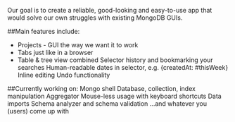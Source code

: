 Our goal is to create a reliable, good-looking and easy-to-use app that would solve our own struggles with existing MongoDB GUIs. 

##Main features include: 
- Projects - GUI the way we want it to work
- Tabs just like in a browser
- Table & tree view combined
Selector history and bookmarking your searches
Human-readable dates in selector, e.g. {createdAt: #thisWeek}
Inline editing
Undo functionality

##Currently working on:
Mongo shell
Database, collection, index manipulation
Aggregator
Mouse-less usage with keyboard shortcuts
Data imports
Schema analyzer and schema validation
...and whatever you (users) come up with
